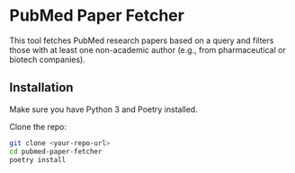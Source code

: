 # PubMed Paper Fetcher

This tool fetches PubMed research papers based on a query and filters those with at least one non-academic author (e.g., from pharmaceutical or biotech companies).

## Installation

Make sure you have Python 3 and Poetry installed.

Clone the repo:

```bash
git clone <your-repo-url>
cd pubmed-paper-fetcher
poetry install
